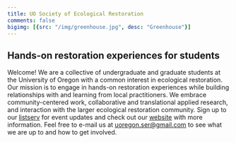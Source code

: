 ```yaml
---
title: UO Society of Ecological Restoration
comments: false
bigimg: [{src: "/img/greenhouse.jpg", desc: "Greenhouse"}]
---
```



##  Hands-on restoration experiences for students 
Welcome! We are a collective of undergraduate and graduate students at the University of Oregon with a common interest in ecological restoration. Our mission is to engage in hands-on restoration experiences while building relationships with and learning from local practitioners. We embrace community-centered work, collaborative and translational applied research, and interaction with the larger ecological restoration community. Sign up to our [listserv](https://lists.uoregon.edu/mailman/listinfo/ser
) for event updates and check out our [website](https://blogs.uoregon.edu/uoser/) with more information. Feel free to e-mail us at [uoregon.ser@gmail.com](uoregon.ser@gmail.com) to see what we are up to and how to get involved. 